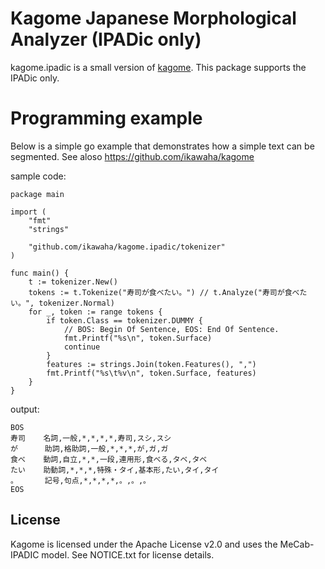 Kagome Japanese Morphological Analyzer (IPADic only)
===

kagome.ipadic is a small version of [kagome](https://github.com/ikawaha/kagome).
This package supports the IPADic only.


# Programming example

Below is a simple go example that demonstrates how a simple text can be segmented.
See aloso https://github.com/ikawaha/kagome 


sample code:

```go:example
package main

import (
	"fmt"
	"strings"

	"github.com/ikawaha/kagome.ipadic/tokenizer"
)

func main() {
	t := tokenizer.New()
	tokens := t.Tokenize("寿司が食べたい。") // t.Analyze("寿司が食べたい。", tokenizer.Normal)
	for _, token := range tokens {
		if token.Class == tokenizer.DUMMY {
			// BOS: Begin Of Sentence, EOS: End Of Sentence.
			fmt.Printf("%s\n", token.Surface)
			continue
		}
		features := strings.Join(token.Features(), ",")
		fmt.Printf("%s\t%v\n", token.Surface, features)
	}
}
```

output:

```text:outputs
BOS
寿司    名詞,一般,*,*,*,*,寿司,スシ,スシ
が      助詞,格助詞,一般,*,*,*,が,ガ,ガ
食べ    動詞,自立,*,*,一段,連用形,食べる,タベ,タベ
たい    助動詞,*,*,*,特殊・タイ,基本形,たい,タイ,タイ
。      記号,句点,*,*,*,*,。,。,。
EOS
```

License
---
Kagome is licensed under the Apache License v2.0 and uses the MeCab-IPADIC model. See NOTICE.txt for license details.
